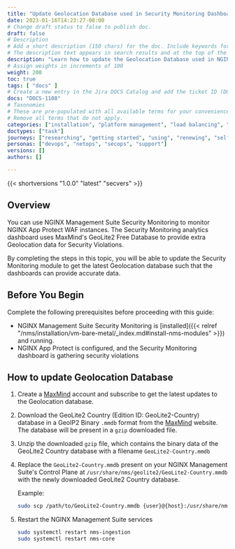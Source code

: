 ```yaml
---
title: "Update Geolocation Database used in Security Monitoring Dashboards"
date: 2023-01-16T14:23:27-08:00
# Change draft status to false to publish doc.
draft: false
# Description
# Add a short description (150 chars) for the doc. Include keywords for SEO. 
# The description text appears in search results and at the top of the doc.
description: "Learn how to update the Geolocation Database used in NGINX Management Suite Security Monitoring dashboards."
# Assign weights in increments of 100
weight: 200
toc: true
tags: [ "docs" ]
# Create a new entry in the Jira DOCS Catalog and add the ticket ID (DOCS-<number>) below
docs: "DOCS-1108"
# Taxonomies
# These are pre-populated with all available terms for your convenience.
# Remove all terms that do not apply.
categories: ["installation", "platform management", "load balancing", "waf", "security", "analytics"]
doctypes: ["task"]
journeys: ["researching", "getting started", "using", "renewing", "self service"]
personas: ["devops", "netops", "secops", "support"]
versions: []
authors: []

---
```


{{< shortversions "1.0.0" "latest" "secvers" >}}



## Overview

You can use NGINX Management Suite Security Monitoring to monitor NGINX App Protect WAF instances. The Security Monitoring analytics dashboard uses MaxMind's GeoLite2 Free Database to provide extra Geolocation data for Security Violations.

By completing the steps in this topic, you will be able to update the Security Monitoring module to get the latest Geolocation database such that the dashboards can provide accurate data.

## Before You Begin

Complete the following prerequisites before proceeding with this guide: 

- NGINX Management Suite Security Monitoring is [installed]({{< relref "/nms/installation/vm-bare-metal/_index.md#install-nms-modules" >}}) and running. 
- NGINX App Protect is configured, and the Security Monitoring dashboard is gathering security violations

## How to update Geolocation Database

1. Create a [MaxMind](https://dev.maxmind.com/geoip/geolite2-free-geolocation-data/) account and subscribe to get the latest updates to the Geolocation database.
1. Download the GeoLite2 Country (Edition ID: GeoLite2-Country) database in a GeoIP2 Binary `.mmdb` format from the [MaxMind](https://www.maxmind.com/en/accounts/current/geoip/downloads) website. The database will be present in a `gzip` downloaded file.
1. Unzip the downloaded `gzip` file, which contains the binary data of the GeoLite2 Country database with a filename `GeoLite2-Country.mmdb`
1. Replace the `GeoLite2-Country.mmdb` present on your NGINX Management Suite's Control Plane at `/usr/share/nms/geolite2/GeoLite2-Country.mmdb` with the newly downloaded GeoLite2 Country database.

    Example:

    ```bash
    sudo scp /path/to/GeoLite2-Country.mmdb {user}@{host}:/usr/share/nms/geolite2/GeoLite2-Country.mmdb
    ```

1. Restart the NGINX Management Suite services

    ```bash
    sudo systemctl restart nms-ingestion
    sudo systemctl restart nms-core
    ```
